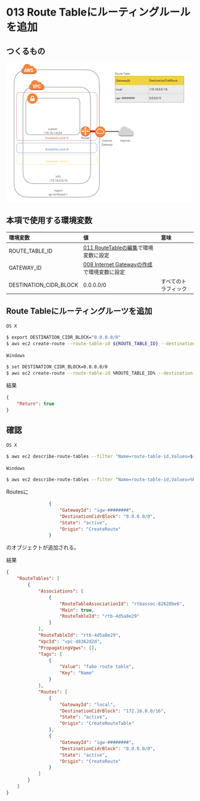 # 013 Route Tableにルーティングルールを追加

## つくるもの

![](/img/vpc/vpc013.png)

## 本項で使用する環境変数

|環境変数|値|意味|
|:--|:--|:--|
|ROUTE_TABLE_ID|[011 RouteTableの編集](vpc/011_modify_route_table.md)で環境変数に設定||
|GATEWAY_ID|[008 Internet Gatewayの作成](/vpc/008_create_gateway.md)で環境変数に設定||
|DESTINATION_CIDR_BLOCK|0.0.0.0/0|すべてのトラフィック|

## Route Tableにルーティングルーツを追加

`OS X`

```bash
$ export DESTINATION_CIDR_BLOCK="0.0.0.0/0"
$ aws ec2 create-route --route-table-id ${ROUTE_TABLE_ID} --destination-cidr-block ${DESTINATION_CIDR_BLOCK} --gateway-id ${GATEWAY_ID}
```

`Windows`

```bash
$ set DESTINATION_CIDR_BLOCK=0.0.0.0/0
$ aws ec2 create-route --route-table-id %ROUTE_TABLE_ID% --destination-cidr-block %DESTINATION_CIDR_BLOCK% --gateway-id %GATEWAY_ID%
```

結果

```json
{
    "Return": true
}
```

## 確認

`OS X`

```bash
$ aws ec2 describe-route-tables --filter "Name=route-table-id,Values=${ROUTE_TABLE_ID}"
```

`Windows`

```bash
$ aws ec2 describe-route-tables --filter "Name=route-table-id,Values=%ROUTE_TABLE_ID%"
```

Routesに

```json
                {
                    "GatewayId": "igw-########", 
                    "DestinationCidrBlock": "0.0.0.0/0", 
                    "State": "active", 
                    "Origin": "CreateRoute"
                }
```

のオブジェクトが追加される。


結果

```json
{
    "RouteTables": [
        {
            "Associations": [
                {
                    "RouteTableAssociationId": "rtbassoc-82620be6", 
                    "Main": true, 
                    "RouteTableId": "rtb-4d5a8e29"
                }
            ], 
            "RouteTableId": "rtb-4d5a8e29", 
            "VpcId": "vpc-48362d2d", 
            "PropagatingVgws": [], 
            "Tags": [
                {
                    "Value": "fabo route table", 
                    "Key": "Name"
                }
            ], 
            "Routes": [
                {
                    "GatewayId": "local", 
                    "DestinationCidrBlock": "172.16.0.0/16", 
                    "State": "active", 
                    "Origin": "CreateRouteTable"
                }, 
                {
                    "GatewayId": "igw-########", 
                    "DestinationCidrBlock": "0.0.0.0/0", 
                    "State": "active", 
                    "Origin": "CreateRoute"
                }
            ]
        }
    ]
}
```


